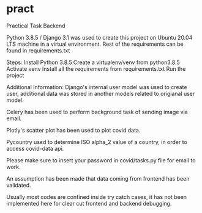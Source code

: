 # pract
Practical Task Backend

Python 3.8.5 / Django 3.1 was used to create this project on Ubuntu 20.04 LTS machine in a virtual environment.
Rest of the requirements can be found in requirements.txt

Steps:
Install Python 3.8.5
Create a virtualenv/venv from python3.8.5
Activate venv
Install all the requirements from requirements.txt
Run the project




Additional Information:
Django's internal user model was used to create user, additional data was stored in another models related to origianal user model.

Celery has been used to perform background task of sending image via email.

Plotly's scatter plot has been used to plot covid data.

Pycountry used to determine ISO alpha_2 value of a country, in order to access covid-data api.

Please make sure to insert your password in covid/tasks.py file for email to work.

An assumption has been made that data coming from frontend has been validated.

Usually most codes are confined inside try catch cases, it has not been implemented here for clear cut frontend and backend debugging.
